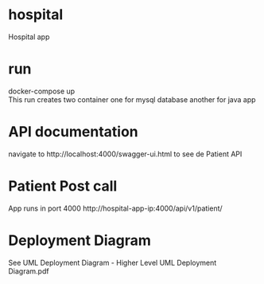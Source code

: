 # hospital
Hospital app
# run
docker-compose up
<br>This run creates two container one for mysql database another for java app
# API documentation
navigate to http://localhost:4000/swagger-ui.html to see de Patient API
# Patient Post call
App runs in port 4000 http://hospital-app-ip:4000/api/v1/patient/
# Deployment Diagram
See UML Deployment Diagram - Higher Level UML Deployment Diagram.pdf
